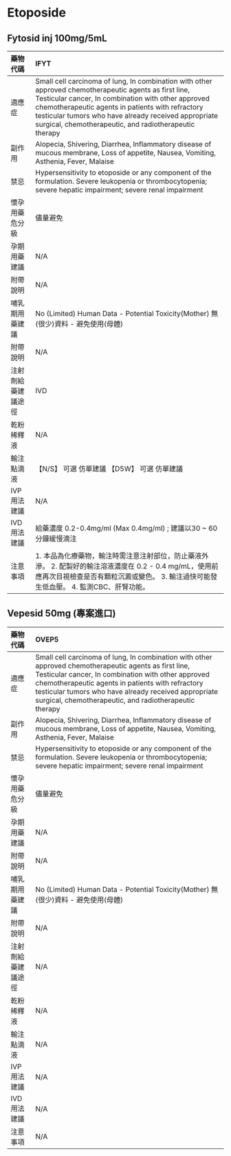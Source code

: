 # Etoposide

## Fytosid inj 100mg/5mL

| 藥物代碼 | IFYT |
| :--- | :--- |
| 適應症 | Small cell carcinoma of lung, In combination with other approved chemotherapeutic agents as first line, Testicular cancer, In combination with other approved chemotherapeutic agents in patients with refractory testicular tumors who have already received appropriate surgical, chemotherapeutic, and radiotherapeutic therapy |
| 副作用 | Alopecia, Shivering,  Diarrhea, Inflammatory disease of mucous membrane, Loss of appetite, Nausea, Vomiting, Asthenia,  Fever, Malaise |
| 禁忌 | Hypersensitivity to etoposide or any component of the formulation. Severe leukopenia or thrombocytopenia; severe hepatic impairment; severe renal impairment |
| 懷孕用藥危分級 | 儘量避免 |
| 孕期用藥建議 | N/A |
| 附帶說明 | N/A |
| 哺乳期用藥建議 | No \(Limited\) Human Data - Potential Toxicity\(Mother\) 無\(很少\)資料 - 避免使用\(母體\) |
| 附帶說明 | N/A |
| 注射劑給藥建議途徑 | IVD |
| 乾粉稀釋液 | N/A |
| 輸注點滴液 | 【N/S】 可選 仿單建議  【D5W】 可選 仿單建議 |
| IVP 用法建議 | N/A |
| IVD 用法建議 | 給藥濃度 0.2-0.4mg/ml \(Max 0.4mg/ml\) ; 建議以30 ~ 60分鐘緩慢滴注 |
| 注意事項 | 1. 本品為化療藥物，輸注時需注意注射部位，防止藥液外滲。 2. 配製好的輸注溶液濃度在 0.2 - 0.4 mg/mL，使用前應再次目視檢查是否有顆粒沉澱或變色。 3. 輸注過快可能發生低血壓。 4. 監測CBC、肝腎功能。 |

## Vepesid 50mg \(專案進口\)

| 藥物代碼 | OVEP5 |
| :--- | :--- |
| 適應症 | Small cell carcinoma of lung, In combination with other approved chemotherapeutic agents as first line, Testicular cancer, In combination with other approved chemotherapeutic agents in patients with refractory testicular tumors who have already received appropriate surgical, chemotherapeutic, and radiotherapeutic therapy |
| 副作用 | Alopecia, Shivering,  Diarrhea, Inflammatory disease of mucous membrane, Loss of appetite, Nausea, Vomiting, Asthenia,  Fever, Malaise |
| 禁忌 | Hypersensitivity to etoposide or any component of the formulation. Severe leukopenia or thrombocytopenia; severe hepatic impairment; severe renal impairment |
| 懷孕用藥危分級 | 儘量避免 |
| 孕期用藥建議 | N/A |
| 附帶說明 | N/A |
| 哺乳期用藥建議 | No \(Limited\) Human Data - Potential Toxicity\(Mother\) 無\(很少\)資料 - 避免使用\(母體\) |
| 附帶說明 | N/A |
| 注射劑給藥建議途徑 | N/A |
| 乾粉稀釋液 | N/A |
| 輸注點滴液 | N/A |
| IVP 用法建議 | N/A |
| IVD 用法建議 | N/A |
| 注意事項 | N/A |

